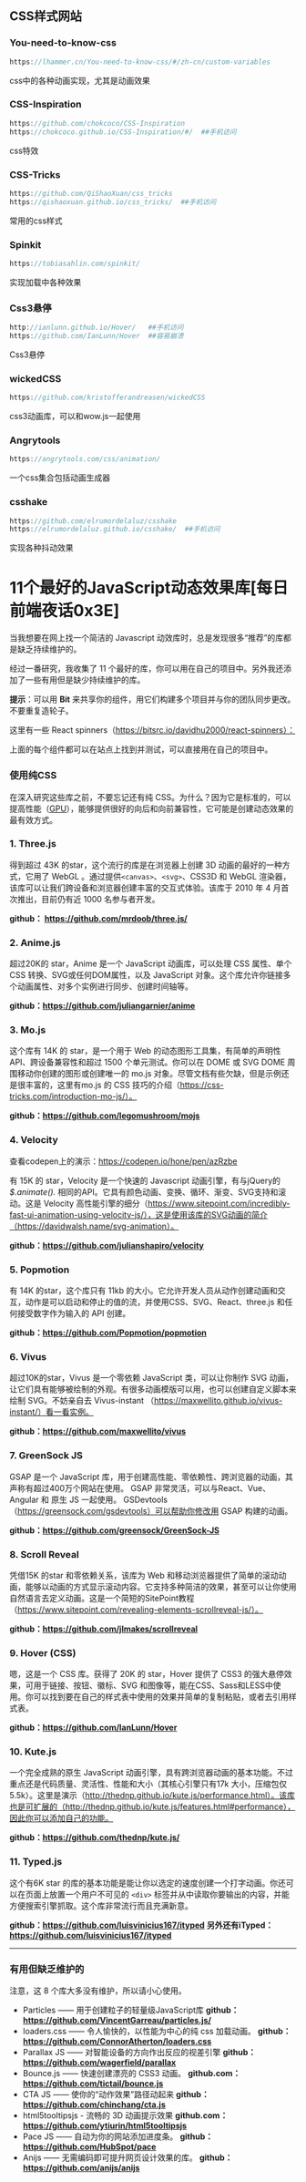 ## CSS样式网站

### You-need-to-know-css

```javascript
https://lhammer.cn/You-need-to-know-css/#/zh-cn/custom-variables
```

css中的各种动画实现，尤其是动画效果

### CSS-Inspiration

```javascript
https://github.com/chokcoco/CSS-Inspiration
https://chokcoco.github.io/CSS-Inspiration/#/  ##手机访问
```

css特效

### CSS-Tricks

```javascript
https://github.com/QiShaoXuan/css_tricks
https://qishaoxuan.github.io/css_tricks/  ##手机访问
```

常用的css样式

### Spinkit

```javascript
https://tobiasahlin.com/spinkit/
```

实现加载中各种效果

### Css3悬停

```javascript
http://ianlunn.github.io/Hover/   ##手机访问
https://github.com/IanLunn/Hover  ##容易崩溃
```

Css3悬停

### wickedCSS

```javascript
https://github.com/kristofferandreasen/wickedCSS
```

css3动画库，可以和wow.js一起使用

### Angrytools

```javascript
https://angrytools.com/css/animation/
```

一个css集合包括动画生成器

### csshake

```javascript
https://github.com/elrumordelaluz/csshake
https://elrumordelaluz.github.io/csshake/  ##手机访问
```

实现各种抖动效果





# 11个最好的JavaScript动态效果库[每日前端夜话0x3E]

当我想要在网上找一个简洁的 Javascript 动效库时，总是发现很多“推荐”的库都是缺乏持续维护的。

经过一番研究，我收集了 11 个最好的库，你可以用在自己的项目中。另外我还添加了一些有用但是缺少持续维护的库。

**提示**：可以用 **Bit** 来共享你的组件，用它们构建多个项目并与你的团队同步更改。不要重复造轮子。

这里有一些  React spinners（https://bitsrc.io/davidhu2000/react-spinners）：



上面的每个组件都可以在站点上找到并测试，可以直接用在自己的项目中。



### **使用纯CSS**

在深入研究这些库之前，不要忘记还有纯 CSS。为什么？因为它是标准的，可以提高性能（[GPU](https://cloud.tencent.com/product/gpu?from=10680)），能够提供很好的向后和向前兼容性，它可能是创建动态效果的最有效方式。

### **1. Three.js**



得到超过 43K 的star，这个流行的库是在浏览器上创建 3D 动画的最好的一种方式，它用了 WebGL 。通过提供`<canvas>`、`<svg>`、CSS3D 和 WebGL 渲染器，该库可以让我们跨设备和浏览器创建丰富的交互式体验。该库于 2010 年 4 月首次推出，目前仍有近 1000 名参与者开发。

**github： https://github.com/mrdoob/three.js/**

### **2. Anime.js**



超过20K的 star，Anime 是一个 JavaScript 动画库，可以处理 CSS 属性、单个 CSS 转换、SVG或任何DOM属性，以及 JavaScript 对象。这个库允许你链接多个动画属性、对多个实例进行同步、创建时间轴等。

**github：https://github.com/juliangarnier/anime**

### **3. Mo.js**



这个库有 14K 的 star，是一个用于 Web 的动态图形工具集，有简单的声明性 API、跨设备兼容性和超过 1500 个单元测试。你可以在 DOME 或 SVG DOME 周围移动你创建的图形或创建唯一的 mo.js 对象。尽管文档有些欠缺，但是示例还是很丰富的，这里有mo.js 的 CSS 技巧的介绍（https://css-tricks.com/introduction-mo-js/）。

**github：https://github.com/legomushroom/mojs**

### **4. Velocity**



查看codepen上的演示：https://codepen.io/hone/pen/azRzbe

有 15K 的 star，Velocity 是一个快速的 Javascript 动画引擎，有与jQuery的 *$.animate().* 相同的API。它具有颜色动画、变换、循环、渐变、SVG支持和滚动。这是 Velocity 高性能引擎的细分（https://www.sitepoint.com/incredibly-fast-ui-animation-using-velocity-js/），这是使用该库的SVG动画的简介（https://davidwalsh.name/svg-animation）。

**github：https://github.com/julianshapiro/velocity**

### **5. Popmotion**



有 14K 的star，这个库只有 11kb 的大小。它允许开发人员从动作创建动画和交互，动作是可以启动和停止的值的流，并使用CSS、SVG、React、three.js 和任何接受数字作为输入的 API 创建。

**github：https://github.com/Popmotion/popmotion**

### **6. Vivus**



超过10K的star，Vivus 是一个零依赖 JavaScript 类，可以让你制作 SVG 动画，让它们具有能够被绘制的外观。有很多动画模版可以用，也可以创建自定义脚本来绘制 SVG。不妨亲自去 Vivus-instant （https://maxwellito.github.io/vivus-instant/）看一看实例。

**github：https://github.com/maxwellito/vivus**

### **7. GreenSock JS**



GSAP 是一个 JavaScript 库，用于创建高性能、零依赖性、跨浏览器的动画，其声称有超过400万个网站在使用。 GSAP 非常灵活，可以与React、Vue、Angular 和 原生 JS 一起使用。 GSDevtools （https://greensock.com/gsdevtools）可以帮助你修改用 GSAP 构建的动画。

**github：https://github.com/greensock/GreenSock-JS**

### **8. Scroll Reveal**



凭借15K 的star 和零依赖关系，该库为 Web 和移动浏览器提供了简单的滚动动画，能够以动画的方式显示滚动内容。它支持多种简洁的效果，甚至可以让你使用自然语言去定义动画。这是一个简短的SitePoint教程（https://www.sitepoint.com/revealing-elements-scrollreveal-js/）。

**github：https://github.com/jlmakes/scrollreveal**

### **9. Hover (CSS)**



嗯，这是一个 CSS 库。获得了 20K 的 star，Hover 提供了 CSS3 的强大悬停效果，可用于链接、按钮、徽标、SVG 和图像等，能在CSS、Sass和LESS中使用。你可以找到要在自己的样式表中使用的效果并简单的复制粘贴，或者去引用样式表。

**github：https://github.com/IanLunn/Hover**

### **10. Kute.js**



一个完全成熟的原生 JavaScript 动画引擎，具有跨浏览器动画的基本功能。不过重点还是代码质量、灵活性、性能和大小（其核心引擎只有17k 大小，压缩包仅 5.5k）。这里是演示（http://thednp.github.io/kute.js/performance.html）。该库也是可扩展的（http://thednp.github.io/kute.js/features.html#performance），因此你可以添加自己的功能。

**github：https://github.com/thednp/kute.js/**

### **11. Typed.js**



这个有6K star 的库的基本功能是能让你以选定的速度创建一个打字动画。你还可以在页面上放置一个用户不可见的 `<div>` 标签并从中读取你要输出的内容，并能方便搜索引擎抓取。这个库非常流行而且充满新意。

**github：https://github.com/luisvinicius167/ityped** **另外还有iTyped：https://github.com/luisvinicius167/ityped**

------

### **有用但缺乏维护的**

注意，这 8 个库大多没有维护，所以请小心使用。

- Particles —— 用于创建粒子的轻量级JavaScript库 **github：https://github.com/VincentGarreau/particles.js/**
- loaders.css —— 令人愉快的，以性能为中心的纯 css 加载动画。 **github：https://github.com/ConnorAtherton/loaders.css**
- Parallax JS —— 对智能设备的方向作出反应的视差引擎 **github：https://github.com/wagerfield/parallax**
- Bounce.js —— 快速创建漂亮的 CSS3 动画。 **github.com：https://github.com/tictail/bounce.js**
- CTA JS —— 使你的“动作效果”路径动起来 **github：https://github.com/chinchang/cta.js**
- html5tooltipsjs  - 流畅的 3D 动画提示效果 **github.com：https://github.com/ytiurin/html5tooltipsjs**
- Pace JS —— 自动为你的网站添加进度条。  **github：https://github.com/HubSpot/pace**
- Anijs  —— 无需编码即可提升网页设计效果的库。 **github：https://github.com/anijs/anijs**